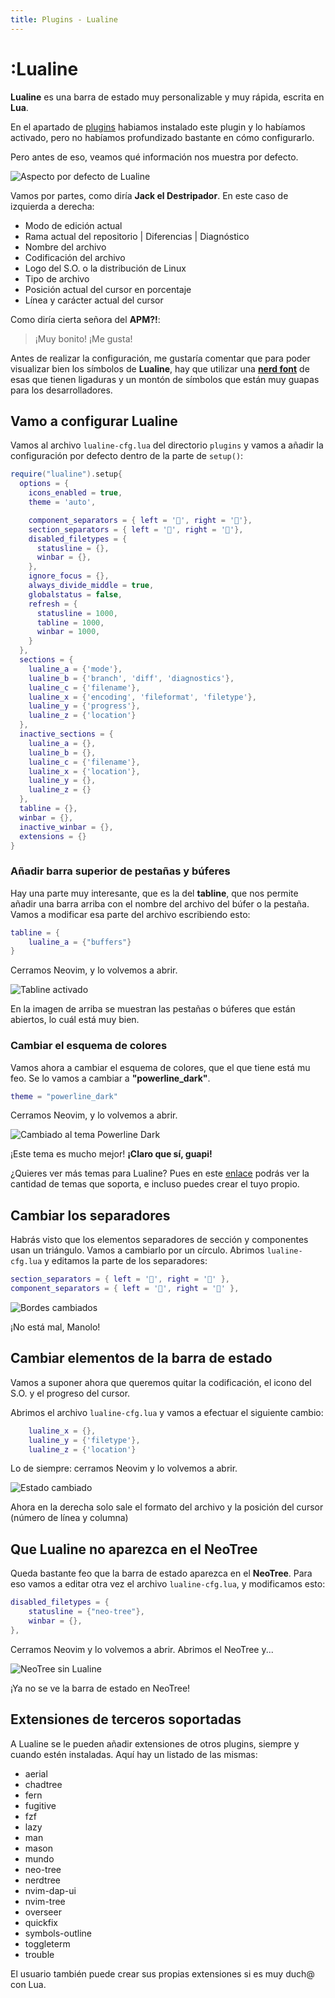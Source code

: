 ```yaml
---
title: Plugins - Lualine
---
```

# :Lualine

**Lualine** es una barra de estado muy personalizable y muy rápida, escrita en
**Lua**.

En el apartado de [plugins](/guia-neovim/plugins) habiamos instalado este plugin y lo
habíamos activado, pero no habíamos profundizado bastante en cómo configurarlo.

Pero antes de eso, veamos qué información nos muestra por defecto.

<img src="/guia-neovim/images/lualine/lualine-por-defecto.webp" alt="Aspecto por defecto
de Lualine" />

Vamos por partes, como diría **Jack el Destripador**. En este caso de izquierda
a derecha:

- Modo de edición actual
- Rama actual del repositorio | Diferencias | Diagnóstico
- Nombre del archivo
- Codificación del archivo
- Logo del S.O. o la distribución de Linux
- Tipo de archivo
- Posición actual del cursor en porcentaje
- Línea y carácter actual del cursor

Como diría cierta señora del **APM?!**:

> ¡Muy bonito! ¡Me gusta!

Antes de realizar la configuración, me gustaría comentar que para poder visualizar
bien los símbolos de **Lualine**, hay que utilizar una [**nerd font**](https://www.nerdfonts.com/font-downloads) de esas que
tienen ligaduras y un montón de símbolos que están muy guapas para los
desarrolladores.

## Vamo a configurar Lualine

Vamos al archivo `lualine-cfg.lua` del directorio `plugins` y vamos a añadir la
configuración por defecto dentro de la parte de `setup()`:

```lua
require("lualine").setup{
  options = {
    icons_enabled = true,
    theme = 'auto',

    component_separators = { left = '', right = ''},
    section_separators = { left = '', right = ''},
    disabled_filetypes = {
      statusline = {},
      winbar = {},
    },
    ignore_focus = {},
    always_divide_middle = true,
    globalstatus = false,
    refresh = {
      statusline = 1000,
      tabline = 1000,
      winbar = 1000,
    }
  },
  sections = {
    lualine_a = {'mode'},
    lualine_b = {'branch', 'diff', 'diagnostics'},
    lualine_c = {'filename'},
    lualine_x = {'encoding', 'fileformat', 'filetype'},
    lualine_y = {'progress'},
    lualine_z = {'location'}
  },
  inactive_sections = {
    lualine_a = {},
    lualine_b = {},
    lualine_c = {'filename'},
    lualine_x = {'location'},
    lualine_y = {},
    lualine_z = {}
  },
  tabline = {},
  winbar = {},
  inactive_winbar = {},
  extensions = {}
}
```

### Añadir barra superior de pestañas y búferes

Hay una parte muy interesante, que es la del **tabline**, que nos permite añadir una
barra arriba con el nombre del archivo del búfer o la pestaña. Vamos a modificar esa
parte del archivo escribiendo esto:

``` lua
tabline = {
    lualine_a = {"buffers"}
}
```

Cerramos Neovim, y lo volvemos a abrir.

<img src="/guia-neovim/images/lualine/tabline.webp" alt="Tabline activado" />

En la imagen de arriba se muestran las pestañas o búferes que están abiertos, lo cuál
está muy bien.

### Cambiar el esquema de colores

Vamos ahora a cambiar el esquema de colores, que el que tiene está mu feo. Se lo
vamos a cambiar a **"powerline_dark"**.

``` lua
theme = "powerline_dark"
```

Cerramos Neovim, y lo volvemos a abrir.

<img src="/guia-neovim/images/lualine/powerline-dark.webp" alt="Cambiado al tema Powerline Dark" />

¡Este tema es mucho mejor! **¡Claro que sí, guapi!**

¿Quieres ver más temas para Lualine? Pues en este [enlace](https://github.com/nvim-lualine/lualine.nvim/blob/master/THEMES.md) podrás ver la cantidad de temas que soporta, e incluso puedes crear el tuyo propio.

## Cambiar los separadores

Habrás visto que los elementos separadores de sección y componentes usan un triángulo. Vamos a cambiarlo por
un círculo. Abrimos `lualine-cfg.lua` y editamos la parte de los separadores:

``` lua
section_separators = { left = '', right = '' },
component_separators = { left = '', right = '' },
```

<img src="/guia-neovim/images/lualine/bordes-cambiados.webp" alt="Bordes cambiados" />

¡No está mal, Manolo!

## Cambiar elementos de la barra de estado

Vamos a suponer ahora que queremos quitar la codificación, el icono del S.O. y el progreso del cursor.

Abrimos el archivo `lualine-cfg.lua` y vamos a efectuar el siguiente cambio:

``` lua
    lualine_x = {},
    lualine_y = {'filetype'},
    lualine_z = {'location'}
```

Lo de siempre: cerramos Neovim y lo volvemos a abrir.

<img src="/guia-neovim/images/lualine/estado-cambiado.webp" alt="Estado cambiado" />

Ahora en la derecha solo sale el formato del archivo y la posición del cursor (número de línea y columna)

## Que Lualine no aparezca en el NeoTree

Queda bastante feo que la barra de estado aparezca en el **NeoTree**. Para eso vamos
a editar otra vez el archivo `lualine-cfg.lua`, y modificamos esto:

``` lua
disabled_filetypes = {
    statusline = {"neo-tree"},
    winbar = {},
},
```

Cerramos Neovim y lo volvemos a abrir. Abrimos el NeoTree y...

<img src="/guia-neovim/images/lualine/neotree-sin-lualine.webp" alt="NeoTree sin Lualine" />

¡Ya no se ve la barra de estado en NeoTree!

## Extensiones de terceros soportadas

A Lualine se le pueden añadir extensiones de otros plugins, siempre y cuando estén
instaladas. Aquí hay un listado de las mismas:

+ aerial
+ chadtree
+ fern
+ fugitive
+ fzf
+ lazy
+ man
+ mason
+ mundo
+ neo-tree
+ nerdtree
+ nvim-dap-ui
+ nvim-tree
+ overseer
+ quickfix
+ symbols-outline
+ toggleterm
+ trouble

El usuario también puede crear sus propias extensiones si es muy duch@ con Lua.
